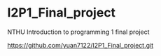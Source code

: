 # I2P1_Final_project
NTHU Introduction to programming 1 final project

https://github.com/yuan7122/I2P1_Final_project.git

